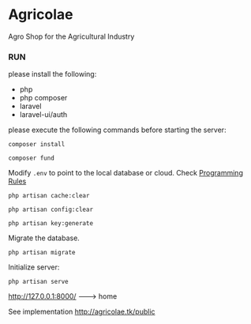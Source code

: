 # Agricolae
Agro Shop for the Agricultural Industry

[Programming Rules]: https://github.com/tdnavarrom/Agricolae/blob/master/docs/programming_rules.md

### RUN

please install the following:

- php
- php composer
- laravel
- laravel-ui/auth

please execute the following commands before starting the server:

`composer install`

`composer fund`

Modify `.env` to point to the local database or cloud. Check [Programming Rules]


`php artisan cache:clear`

`php artisan config:clear`

`php artisan key:generate`

Migrate the database.

`php artisan migrate`

Initialize server:

`php artisan serve`


http://127.0.0.1:8000/ ---> home


See implementation http://agricolae.tk/public
